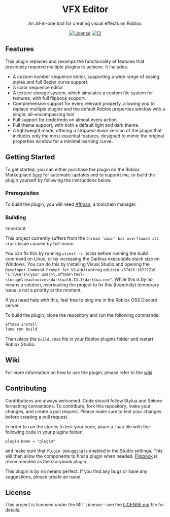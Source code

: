 <div align="center">

# VFX Editor

An all-in-one tool for creating visual effects on Roblox.

[![License](https://img.shields.io/github/license/virtualbutfake/vfx-editor?style=flat)](https://github.com/virtualbutfake/vfx-editor/blob/master/LICENSE.md)
[![CI](https://github.com/virtualbutfake/vfx-editor/actions/workflows/ci.yaml/badge.svg)](https://github.com/virtualbutfake/vfx-editor/actions)

</div>

## Features

This plugin replaces and revamps the functionality of features that previously required multiple plugins to achieve. It includes:

- A custom number sequence editor, supporting a wide range of easing styles and full Bezier curve support.
- A color sequence editor
- A texture storage system, which simulates a custom file system for textures, with full flipbook support.
- Comprehensive support for every relevant property, allowing you to replace multiple plugins and the default Roblox properties window with a single, all-encompassing tool.
- Full support for undo/redo on almost every action.
- Full theme support, with both a default light and dark theme.
- A lightweight mode, offering a stripped-down version of the plugin that includes only the most essential features, designed to mimic the original properties window for a minimal learning curve.

## Getting Started

To get started, you can either purchase the plugin on the Roblox Marketplace [here](https://create.roblox.com/store/asset/18800449515) for automatic updates and to support me, or build the plugin yourself by following the instructions below.

### Prerequisites

To build the plugin, you will need [Aftman](https://github.com/LPGhatguy/aftman), a toolchain manager.

### Building

> [!IMPORTANT]  
> This project currently suffers from the `thread 'main' has overflowed its stack` issue caused by full-moon.
>
> You can fix this by running `ulimit -s 16384` before running the build command on Linux, or by increasing the Darklua executable stack size on Windows. You can do this by installing Visual Studio and opening the `Developer Command Prompt for VS` and running `editbin /STACK:16777216 "C:\Users\<your user>\.aftman\tool-storage\seaofvoices\darklua\0.13.1\darklua.exe"`. While this is by no means a solution, overhauling the project to fix this (hopefully) temporary issue is not a priority at the moment.
>
> If you need help with this, feel free to ping me in the Roblox OSS Discord server.

To build the plugin, clone the repository and run the following commands:

```bash
aftman install
lune run build
```

Then place the `build.rbxm` file in your Roblox plugins folder and restart Roblox Studio.

## Wiki

For more information on how to use the plugin, please refer to the [wiki](https://github.com/VirtualButFake/vfx-editor/wiki)

## Contributing

Contributions are always welcomed. Code should follow Stylua and Selene formatting conventions. To contribute, fork this repository, make your changes, and create a pull request. Please make sure to test your changes before creating a pull request.

In order to run the stories to test your code, place a .luau file with the following code in your plugins folder:

```luau
plugin.Name = "plugin"
```

and make sure that `Plugin Debugging` is enabled in the Studio settings.
This will then allow the components to find a plugin when needed. [Flipbook](https://github.com/flipbook-labs/flipbook) is recommended as the storybook plugin.

This plugin is by no means perfect. If you find any bugs or have any suggestions, please create an issue.

## License

This project is licensed under the MIT License - see the [LICENSE.md](https://github.com/virtualbutfake/vfx-editor/blob/main/LICENSE.md) file for details.
